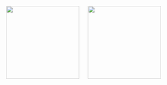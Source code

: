 <div align="center"><img height="200" style="margin-right: 1.5rem" src="https://github-readme-stats.vercel.app/api?username=leticiabeluzi&theme=dark&show_icons=true" /><img height="200" src="https://github-readme-stats.vercel.app/api/top-langs/?username=leticiabeluzi&theme=dark" /></div>

